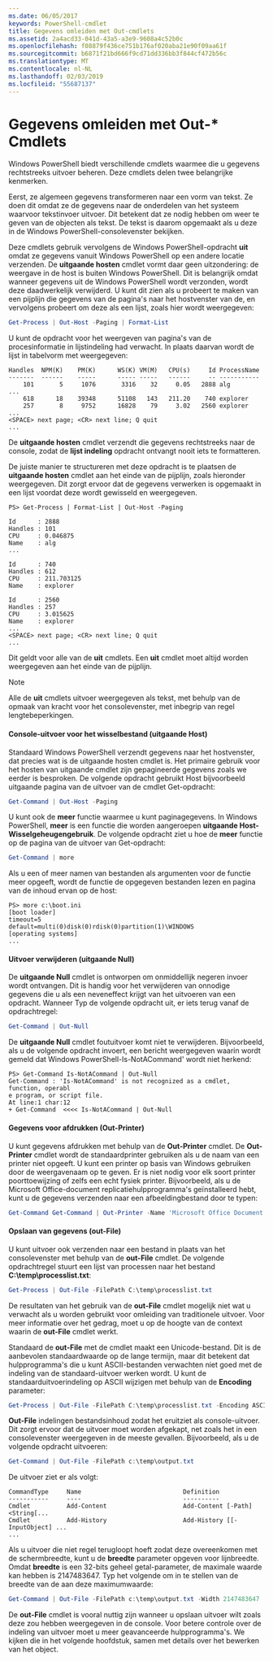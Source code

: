 ```yaml
---
ms.date: 06/05/2017
keywords: PowerShell-cmdlet
title: Gegevens omleiden met Out-cmdlets
ms.assetid: 2a4acd33-041d-43a5-a3e9-9608a4c52b0c
ms.openlocfilehash: f08879f436ce751b176af020aba21e90f09aa61f
ms.sourcegitcommit: b6871f21bd666f9cd71dd336bb3f844cf472b56c
ms.translationtype: MT
ms.contentlocale: nl-NL
ms.lasthandoff: 02/03/2019
ms.locfileid: "55687137"
---
```

# <a name="redirecting-data-with-out--cmdlets"></a>Gegevens omleiden met Out-* Cmdlets

Windows PowerShell biedt verschillende cmdlets waarmee die u gegevens rechtstreeks uitvoer beheren. Deze cmdlets delen twee belangrijke kenmerken.

Eerst, ze algemeen gegevens transformeren naar een vorm van tekst. Ze doen dit omdat ze de gegevens naar de onderdelen van het systeem waarvoor tekstinvoer uitvoer. Dit betekent dat ze nodig hebben om weer te geven van de objecten als tekst. De tekst is daarom opgemaakt als u deze in de Windows PowerShell-consolevenster bekijken.

Deze cmdlets gebruik vervolgens de Windows PowerShell-opdracht **uit** omdat ze gegevens vanuit Windows PowerShell op een andere locatie verzenden. De **uitgaande hosten** cmdlet vormt daar geen uitzondering: de weergave in de host is buiten Windows PowerShell. Dit is belangrijk omdat wanneer gegevens uit de Windows PowerShell wordt verzonden, wordt deze daadwerkelijk verwijderd. U kunt dit zien als u probeert te maken van een pijplijn die gegevens van de pagina's naar het hostvenster van de, en vervolgens probeert om deze als een lijst, zoals hier wordt weergegeven:

```powershell
Get-Process | Out-Host -Paging | Format-List
```

U kunt de opdracht voor het weergeven van pagina's van de procesinformatie in lijstindeling had verwacht. In plaats daarvan wordt de lijst in tabelvorm met weergegeven:

```output
Handles  NPM(K)    PM(K)      WS(K) VM(M)   CPU(s)     Id ProcessName
-------  ------    -----      ----- -----   ------     -- -----------
    101       5     1076       3316    32     0.05   2888 alg
...
    618      18    39348      51108   143   211.20    740 explorer
    257       8     9752      16828    79     3.02   2560 explorer
...
<SPACE> next page; <CR> next line; Q quit
...
```

De **uitgaande hosten** cmdlet verzendt die gegevens rechtstreeks naar de console, zodat de **lijst indeling** opdracht ontvangt nooit iets te formatteren.

De juiste manier te structureren met deze opdracht is te plaatsen de **uitgaande hosten** cmdlet aan het einde van de pijplijn, zoals hieronder weergegeven. Dit zorgt ervoor dat de gegevens verwerken is opgemaakt in een lijst voordat deze wordt gewisseld en weergegeven.

```
PS> Get-Process | Format-List | Out-Host -Paging

Id      : 2888
Handles : 101
CPU     : 0.046875
Name    : alg
...

Id      : 740
Handles : 612
CPU     : 211.703125
Name    : explorer

Id      : 2560
Handles : 257
CPU     : 3.015625
Name    : explorer
...
<SPACE> next page; <CR> next line; Q quit
...
```

Dit geldt voor alle van de **uit** cmdlets. Een **uit** cmdlet moet altijd worden weergegeven aan het einde van de pijplijn.

> [!NOTE]
> Alle de **uit** cmdlets uitvoer weergegeven als tekst, met behulp van de opmaak van kracht voor het consolevenster, met inbegrip van regel lengtebeperkingen.

#### <a name="paging-console-output-out-host"></a>Console-uitvoer voor het wisselbestand (uitgaande Host)

Standaard Windows PowerShell verzendt gegevens naar het hostvenster, dat precies wat is de uitgaande hosten cmdlet is. Het primaire gebruik voor het hosten van uitgaande cmdlet zijn gepagineerde gegevens zoals we eerder is besproken. De volgende opdracht gebruikt Host bijvoorbeeld uitgaande pagina van de uitvoer van de cmdlet Get-opdracht:

```powershell
Get-Command | Out-Host -Paging
```

U kunt ook de **meer** functie waarmee u kunt paginagegevens. In Windows PowerShell, **meer** is een functie die worden aangeroepen **uitgaande Host-Wisselgeheugengebruik**. De volgende opdracht ziet u hoe de **meer** functie op de pagina van de uitvoer van Get-opdracht:

```powershell
Get-Command | more
```

Als u een of meer namen van bestanden als argumenten voor de functie meer opgeeft, wordt de functie de opgegeven bestanden lezen en pagina van de inhoud ervan op de host:

```
PS> more c:\boot.ini
[boot loader]
timeout=5
default=multi(0)disk(0)rdisk(0)partition(1)\WINDOWS
[operating systems]
...
```

#### <a name="discarding-output-out-null"></a>Uitvoer verwijderen (uitgaande Null)

De **uitgaande Null** cmdlet is ontworpen om onmiddellijk negeren invoer wordt ontvangen. Dit is handig voor het verwijderen van onnodige gegevens die u als een neveneffect krijgt van het uitvoeren van een opdracht. Wanneer Typ de volgende opdracht uit, er iets terug vanaf de opdrachtregel:

```powershell
Get-Command | Out-Null
```

De **uitgaande Null** cmdlet foutuitvoer komt niet te verwijderen. Bijvoorbeeld, als u de volgende opdracht invoert, een bericht weergegeven waarin wordt gemeld dat Windows PowerShell-Is-NotACommand' wordt niet herkend:

```
PS> Get-Command Is-NotACommand | Out-Null
Get-Command : 'Is-NotACommand' is not recognized as a cmdlet, function, operabl
e program, or script file.
At line:1 char:12
+ Get-Command  <<<< Is-NotACommand | Out-Null
```

#### <a name="printing-data-out-printer"></a>Gegevens voor afdrukken (Out-Printer)

U kunt gegevens afdrukken met behulp van de **Out-Printer** cmdlet. De **Out-Printer** cmdlet wordt de standaardprinter gebruiken als u de naam van een printer niet opgeeft. U kunt een printer op basis van Windows gebruiken door de weergavenaam op te geven. Er is niet nodig voor elk soort printer poorttoewijzing of zelfs een echt fysiek printer. Bijvoorbeeld, als u de Microsoft Office-document replicatiehulpprogramma's geïnstalleerd hebt, kunt u de gegevens verzenden naar een afbeeldingbestand door te typen:

```powershell
Get-Command Get-Command | Out-Printer -Name 'Microsoft Office Document Image Writer'
```

#### <a name="saving-data-out-file"></a>Opslaan van gegevens (out-File)

U kunt uitvoer ook verzenden naar een bestand in plaats van het consolevenster met behulp van de **out-File** cmdlet. De volgende opdrachtregel stuurt een lijst van processen naar het bestand **C:\\temp\\processlist.txt**:

```powershell
Get-Process | Out-File -FilePath C:\temp\processlist.txt
```

De resultaten van het gebruik van de **out-File** cmdlet mogelijk niet wat u verwacht als u worden gebruikt voor omleiding van traditionele uitvoer. Voor meer informatie over het gedrag, moet u op de hoogte van de context waarin de **out-File** cmdlet werkt.

Standaard de **out-File** met de cmdlet maakt een Unicode-bestand. Dit is de aanbevolen standaardwaarde op de lange termijn, maar dit betekent dat hulpprogramma's die u kunt ASCII-bestanden verwachten niet goed met de indeling van de standaard-uitvoer werken wordt. U kunt de standaarduitvoerindeling op ASCII wijzigen met behulp van de **Encoding** parameter:

```powershell
Get-Process | Out-File -FilePath C:\temp\processlist.txt -Encoding ASCII
```

**Out-File** indelingen bestandsinhoud zodat het eruitziet als console-uitvoer. Dit zorgt ervoor dat de uitvoer moet worden afgekapt, net zoals het in een consolevenster weergegeven in de meeste gevallen. Bijvoorbeeld, als u de volgende opdracht uitvoeren:

```powershell
Get-Command | Out-File -FilePath c:\temp\output.txt
```

De uitvoer ziet er als volgt:

```output
CommandType     Name                            Definition
-----------     ----                            ----------
Cmdlet          Add-Content                     Add-Content [-Path] <String[...
Cmdlet          Add-History                     Add-History [[-InputObject] ...
...
```

Als u uitvoer die niet regel terugloopt hoeft zodat deze overeenkomen met de schermbreedte, kunt u de **breedte** parameter opgeven voor lijnbreedte. Omdat **breedte** is een 32-bits geheel getal-parameter, de maximale waarde kan hebben is 2147483647. Typ het volgende om in te stellen van de breedte van de aan deze maximumwaarde:

```powershell
Get-Command | Out-File -FilePath c:\temp\output.txt -Width 2147483647
```

De **out-File** cmdlet is vooral nuttig zijn wanneer u opslaan uitvoer wilt zoals deze zou hebben weergegeven in de console. Voor betere controle over de indeling van uitvoer moet u meer geavanceerde hulpprogramma's. We kijken die in het volgende hoofdstuk, samen met details over het bewerken van het object.